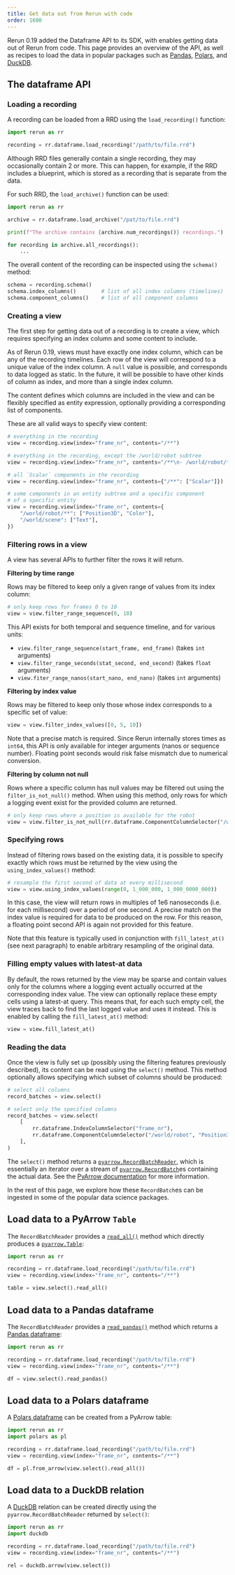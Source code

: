 ```yaml
---
title: Get data out from Rerun with code
order: 1600
---
```


Rerun 0.19 added the Dataframe API to its SDK, with enables getting data out of Rerun from code. This page provides an overview of the API, as well as recipes to load the data in popular packages such as [Pandas](https://pandas.pydata.org), [Polars](https://pola.rs), and [DuckDB](https://duckdb.org).

<!-- TODO(#7499): add links to the Python SDK documentation where appropriate -->

## The dataframe API

### Loading a recording

A recording can be loaded from a RRD using the `load_recording()` function:

```python
import rerun as rr

recording = rr.dataframe.load_recording("/path/to/file.rrd")
```

Although RRD files generally contain a single recording, they may occasionally contain 2 or more. This can happen, for example, if the RRD includes a blueprint, which is stored as a recording that is separate from the data.

For such RRD, the `load_archive()` function can be used:


<!-- NOLINT_START -->
```python
import rerun as rr

archive = rr.dataframe.load_archive("/pat/to/file.rrd")

print(f"The archive contains {archive.num_recordings()} recordings.")

for recording in archive.all_recordings():
    ...
```
<!-- NOLINT_END -->

The overall content of the recording can be inspected using the `schema()` method:

```python
schema = recording.schema()
schema.index_columns()        # list of all index columns (timelines)
schema.component_columns()    # list of all component columns
```


### Creating a view

The first step for getting data out of a recording is to create a view, which requires specifying an index column and some content to include.

As of Rerun 0.19, views must have exactly one index column, which can be any of the recording timelines. Each row of the view will correspond to a unique value of the index column. A `null` value is possible, and corresponds to data logged as static. In the future, it will be possible to have other kinds of column as index, and more than a single index column.

The content defines which columns are included in the view and can be flexibly specified as entity expression, optionally providing a corresponding list of components.

These are all valid ways to specify view content:

```python
# everything in the recording
view = recording.view(index="frame_nr", contents="/**")

# everything in the recording, except the /world/robot subtree
view = recording.view(index="frame_nr", contents="/**\n- /world/robot/**")

# all `Scalar` components in the recording
view = recording.view(index="frame_nr", contents={"/**": ["Scalar"]})

# some components in an entity subtree and a specific component
# of a specific entity
view = recording.view(index="frame_nr", contents={
    "/world/robot/**": ["Position3D", "Color"],
    "/world/scene": ["Text"],
})
```

### Filtering rows in a view

A view has several APIs to further filter the rows it will return.

<!-- TODO(rerun-io/landing#521): change these headers to h4 when these are properly supported -->

**Filtering by time range**

Rows may be filtered to keep only a given range of values from its index column:

```python
# only keep rows for frames 0 to 10
view = view.filter_range_sequence(0, 10)
```

This API exists for both temporal and sequence timeline, and for various units:
- `view.filter_range_sequence(start_frame, end_frame)` (takes `int` arguments)
- `view.filter_range_seconds(stat_second, end_second)` (takes `float` arguments)
- `view.fiter_range_nanos(start_nano, end_nano)` (takes `int` arguments)

**Filtering by index value**

Rows may be filtered to keep only those whose index corresponds to a specific set of value:

```python
view = view.filter_index_values([0, 5, 10])
```

Note that a precise match is required. Since Rerun internally stores times as `int64`, this API is only available for integer arguments (nanos or sequence number). Floating point seconds would risk false mismatch due to numerical conversion.


**Filtering by column not null**

Rows where a specific column has null values may be filtered out using the `filter_is_not_null()` method. When using this method, only rows for which a logging event exist for the provided column are returned.

```python
# only keep rows where a position is available for the robot
view = view.filter_is_not_null(rr.dataframe.ComponentColumnSelector("/world/robot", "Position3D"))
```

### Specifying rows

Instead of filtering rows based on the existing data, it is possible to specify exactly which rows must be returned by the view using the `using_index_values()` method:

```python
# resample the first second of data at every millisecond
view = view.using_index_values(range(0, 1_000_000, 1_000_0000_000))
```

In this case, the view will return rows in multiples of 1e6 nanoseconds (i.e. for each millisecond) over a period of one second. A precise match on the index value is required for data to be produced on the row. For this reason, a floating point second API is again not provided for this feature.

Note that this feature is typically used in conjunction with `fill_latest_at()` (see next paragraph) to enable arbitrary resampling of the original data.


### Filling empty values with latest-at data

By default, the rows returned by the view may be sparse and contain values only for the columns where a logging event actually occurred at the corresponding index value. The view can optionally replace these empty cells using a latest-at query. This means that, for each such empty cell, the view traces back to find the last logged value and uses it instead. This is enabled by calling the `fill_latest_at()` method:

```python
view = view.fill_latest_at()
```

### Reading the data

Once the view is fully set up (possibly using the filtering features previously described), its content can be read using the `select()` method. This method optionally allows specifying which subset of columns should be produced:


```python
# select all columns
record_batches = view.select()

# select only the specified columns
record_batches = view.select(
    [
        rr.dataframe.IndexColumnSelector("frame_nr"),
        rr.dataframe.ComponentColumnSelector("/world/robot", "Position3D"),
    ],
)
```

The `select()` method returns a [`pyarrow.RecordBatchReader`](https://arrow.apache.org/docs/python/generated/pyarrow.RecordBatchReader.html), which is essentially an iterator over a stream of [`pyarrow.RecordBatch`](https://arrow.apache.org/docs/python/generated/pyarrow.RecordBatch.html#pyarrow-recordbatch)es containing the actual data. See the [PyArrow documentation](https://arrow.apache.org/docs/python/index.html) for more information.

In the rest of this page, we explore how these `RecordBatch`es can be ingested in some of the popular data science packages.


## Load data to a PyArrow `Table`

The `RecordBatchReader` provides a [`read_all()`](https://arrow.apache.org/docs/python/generated/pyarrow.RecordBatchReader.html#pyarrow.RecordBatchReader.read_all) method which directly produces a [`pyarrow.Table`](https://arrow.apache.org/docs/python/generated/pyarrow.Table.html#pyarrow.Table):

```python
import rerun as rr

recording = rr.dataframe.load_recording("/path/to/file.rrd")
view = recording.view(index="frame_nr", contents="/**")

table = view.select().read_all()
```


## Load data to a Pandas dataframe <!-- NOLINT -->

The `RecordBatchReader` provides a [`read_pandas()`](https://arrow.apache.org/docs/python/generated/pyarrow.RecordBatchReader.html#pyarrow.RecordBatchReader.read_pandas) method which returns a [Pandas dataframe](https://pandas.pydata.org/pandas-docs/stable/reference/api/pandas.DataFrame.html):


```python
import rerun as rr

recording = rr.dataframe.load_recording("/path/to/file.rrd")
view = recording.view(index="frame_nr", contents="/**")

df = view.select().read_pandas()
```

## Load data to a Polars dataframe <!-- NOLINT -->

A [Polars dataframe](https://docs.pola.rs/api/python/stable/reference/dataframe/index.html) can be created from a PyArrow table:

```python
import rerun as rr
import polars as pl

recording = rr.dataframe.load_recording("/path/to/file.rrd")
view = recording.view(index="frame_nr", contents="/**")

df = pl.from_arrow(view.select().read_all())
```


## Load data to a DuckDB relation

A [DuckDB](https://duckdb.org) relation can be created directly using the `pyarrow.RecordBatchReader` returned by `select()`:

```python
import rerun as rr
import duckdb

recording = rr.dataframe.load_recording("/path/to/file.rrd")
view = recording.view(index="frame_nr", contents="/**")

rel = duckdb.arrow(view.select())
```
